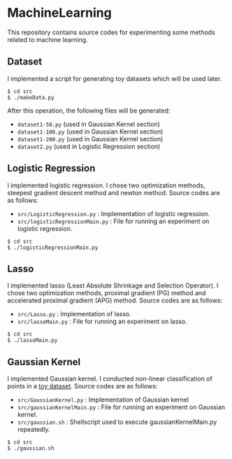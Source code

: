 # MachineLearning
This repository contains source codes for experimenting some methods related to machine learning.

<a name="dataset"></a>
## Dataset
I implemented a script for generating toy datasets which will be used later.

```
$ cd src
$ ./makeData.py
```

After this operation, the following files will be generated:
* `dataset1-50.py` (used in Gaussian Kernel section)
* `dataset1-100.py` (used in Gaussian Kernel section)
* `dataset1-200.py` (used in Gaussian Kernel section)
* `dataset2.py` (used in Logistic Regression section)

## Logistic Regression
I implemented logistic regression. I chose two optimization methods, steepest gradient descent method and newton method.
Source codes are as follows:
* `src/LogisticRegression.py` : Implementation of logistic regression.
* `src/logisticRegressionMain.py` : File for running an experiment on logistic regression.

```
$ cd src
$ ./logisticRegressionMain.py
```

## Lasso
I implemented lasso (Least Absolute Shrinkage and Selection Operator). I chose two optimization methods, proximal gradient (PG) method and accelerated proximal gradient (APG) method.
Source codes are as follows:
* `src/Lasso.py` : Implementation of lasso.
* `src/lassoMain.py` : File for running an experiment on lasso.

```
$ cd src
$ ./lassoMain.py
```

## Gaussian Kernel
I implemented Gaussian kernel. I conducted non-linear classification of points in a [toy dataset](#dataset).
Source codes are as follows:
* `src/GaussianKernel.py` : Implementation of Gaussian kernel
* `src/gaussianKernelMain.py` : File for running an experiment on Gaussian kernel.
* `src/gaussian.sh` : Shellscript used to execute gaussianKernelMain.py repeatedly.

```
$ cd src
$ ./gaussian.sh
```
